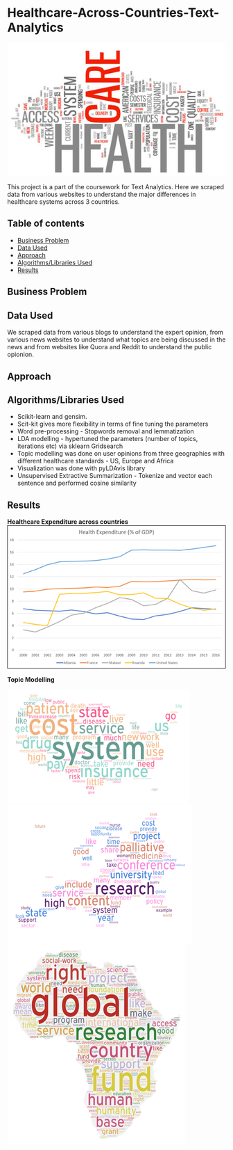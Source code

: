 # Healthcare-Across-Countries-Text-Analytics
![Alt Text](Healthcare.jpg)

This project is a part of the coursework for Text Analytics. Here we scraped data from various websites to understand the major differences in healthcare systems across 3 countries.

## Table of contents
- [Business Problem](https://github.com/anshikaahuja/Healthcare-Across-Countries-Text-Analytics/blob/master/README.md#business-problem)
- [Data Used](https://github.com/anshikaahuja/Healthcare-Across-Countries-Text-Analytics/blob/master/README.md#data-used)
- [Approach](https://github.com/anshikaahuja/Healthcare-Across-Countries-Text-Analytics/blob/master/README.md#approach)
- [Algorithms/Libraries Used](https://github.com/anshikaahuja/Healthcare-Across-Countries-Text-Analytics/blob/master/README.md#algorithmslibraries-used)
- [Results](https://github.com/anshikaahuja/Healthcare-Across-Countries-Text-Analytics/blob/master/README.md#results)

## Business Problem

## Data Used
We scraped data from various blogs to understand the expert opinion, from various news websites to understand what topics are being discussed in the news and from websites like Quora and Reddit to understand the public opionion.

## Approach

## Algorithms/Libraries Used
- Scikit-learn and gensim.
- Scit-kit gives more flexibility in terms of fine tuning the parameters
- Word pre-processing - Stopwords removal and lemmatization
- LDA modelling - hypertuned the parameters (number of topics, iterations etc) via sklearn Gridsearch
- Topic modelling was done on user opinions from three geographies with different healthcare standards - US, Europe and Africa
- Visualization was done with pyLDAvis library
- Unsupervised Extractive Summarization - Tokenize and vector each sentence and performed cosine similarity

## Results

**Healthcare Expenditure across countries**
![Alt Text](Health%20Expenditure.png)

**Topic Modelling** <br />

![Alt Text](Topics1.png)
![Alt Text](Topics2.png)
![Alt Text](Topics3.png)

